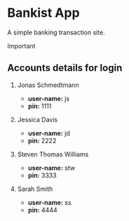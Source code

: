 # Bankist App

A simple banking transaction site.

> [!IMPORTANT]

## Accounts details for login

1. Jonas Schmedtmann

   - **user-name:** js
   - **pin:** 1111

2. Jessica Davis

   - **user-name:** jd
   - **pin:** 2222

3. Steven Thomas Williams

   - **user-name:** stw
   - **pin:** 3333

4. Sarah Smith
   - **user-name:** ss
   - **pin:** 4444
